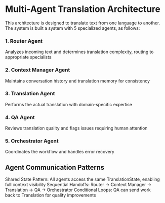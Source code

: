 # Multi-Agent Translation Architecture
This architecture is designed to translate text from one language to another.
The system is built a system with 5 specialized agents, as follows:

### 1. Router Agent
Analyzes incoming text and determines translation complexity, routing to appropriate specialists

### 2. Context Manager Agent
Maintains conversation history and translation memory for consistency

### 3. Translation Agent
Performs the actual translation with domain-specific expertise

### 4. QA Agent
Reviews translation quality and flags issues requiring human attention

### 5. Orchestrator Agent
Coordinates the workflow and handles error recovery


## Agent Communication Patterns
Shared State Pattern: All agents access the same TranslationState, enabling full context visibility
Sequential Handoffs: Router → Context Manager → Translation → QA → Orchestrator
Conditional Loops: QA can send work back to Translation for quality improvements